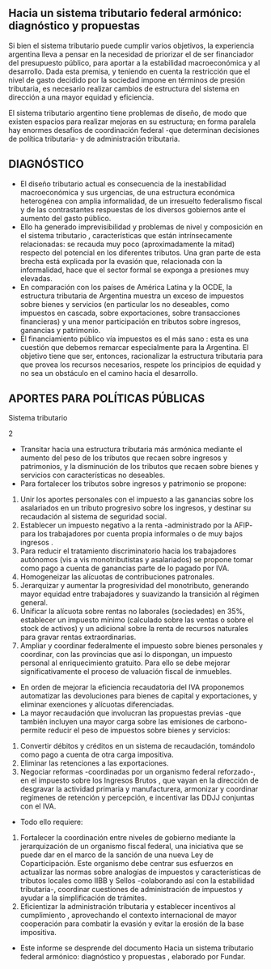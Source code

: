 ## Hacia un sistema tributario federal armónico: diagnóstico y propuestas

<!-- image -->

Si bien el sistema tributario puede cumplir varios objetivos, la experiencia argentina lleva a pensar en la necesidad de priorizar el de ser financiador del presupuesto público, para aportar a la estabilidad macroeconómica y al desarrollo. Dada esta premisa, y teniendo en cuenta la restricción que el nivel de gasto decidido por la sociedad impone en términos de presión tributaria, es necesario realizar cambios de estructura del sistema en dirección a una mayor equidad y eficiencia.

<!-- image -->

El sistema tributario argentino tiene problemas de diseño, de modo que existen espacios para realizar mejoras en su estructura; en forma paralela hay enormes desafíos de coordinación federal -que determinan decisiones de política tributaria- y de administración tributaria.

## DIAGNÓSTICO

- El diseño tributario actual es consecuencia de la inestabilidad macroeconómica y sus urgencias, de una estructura económica heterogénea con amplia informalidad, de un irresuelto federalismo fiscal y de las contrastantes respuestas de los diversos gobiernos ante el aumento del gasto público.
- Ello ha generado imprevisibilidad y problemas de nivel y composición en el sistema tributario , características que están intrínsecamente relacionadas: se recauda muy poco (aproximadamente la mitad) respecto del potencial en los diferentes tributos. Una gran parte de esta brecha está explicada por la evasión que, relacionada con la informalidad, hace que el sector formal se exponga a presiones muy elevadas.
- En comparación con los países de América Latina y la OCDE, la estructura tributaria de Argentina muestra un exceso de impuestos sobre bienes y servicios (en particular los no deseables, como impuestos en cascada, sobre exportaciones, sobre transacciones financieras) y una menor participación en tributos sobre ingresos, ganancias y patrimonio.
- El financiamiento público vía impuestos es el más sano : esta es una cuestión que debemos remarcar especialmente para la Argentina. El objetivo tiene que ser, entonces, racionalizar la estructura tributaria para que provea los recursos necesarios, respete los principios de equidad y no sea un obstáculo en el camino hacia el desarrollo.

## APORTES PARA POLÍTICAS PÚBLICAS

Sistema tributario

2

- Transitar hacia una estructura tributaria más armónica mediante el aumento del peso de los tributos que recaen sobre ingresos y patrimonios, y la disminución de los tributos que recaen sobre bienes y servicios con características no deseables.
- Para fortalecer los tributos sobre ingresos y patrimonio se propone:
1. Unir los aportes personales con el impuesto a las ganancias sobre los asalariados en un tributo progresivo sobre los ingresos, y destinar su recaudación al sistema de seguridad social.
2. Establecer un impuesto negativo a la renta -administrado por la AFIP- para los trabajadores por cuenta propia informales o de muy bajos ingresos .
3. Para reducir el tratamiento discriminatorio hacia los trabajadores autónomos (vis a vis monotributistas y asalariados) se propone tomar como pago a cuenta de ganancias parte de lo pagado por IVA.
4. Homogeneizar las alícuotas de contribuciones patronales.
5. Jerarquizar y aumentar la progresividad del monotributo, generando mayor equidad entre trabajadores y suavizando la transición al régimen general.
6. Unificar la alícuota sobre rentas no laborales (sociedades) en 35%, establecer un impuesto mínimo (calculado sobre las ventas o sobre el stock de activos) y un adicional sobre la renta de recursos naturales para gravar rentas extraordinarias.
7. Ampliar y coordinar federalmente el impuesto sobre bienes personales y coordinar, con las provincias que así lo dispongan, un impuesto personal al enriquecimiento gratuito. Para ello se debe mejorar significativamente el proceso de valuación fiscal de inmuebles.
- En orden de mejorar la eficiencia recaudatoria del IVA proponemos automatizar las devoluciones para bienes de capital y exportaciones, y eliminar exenciones y alícuotas diferenciadas.
- La mayor recaudación que involucran las propuestas previas -que también incluyen una mayor carga sobre las emisiones de carbono- permite reducir el peso de impuestos sobre bienes y servicios:
1. Convertir débitos y créditos en un sistema de recaudación, tomándolo como pago a cuenta de otra carga impositiva.
2. Eliminar las retenciones a las exportaciones.
3. Negociar reformas -coordinadas por un organismo federal reforzado-, en el impuesto sobre los Ingresos Brutos , que vayan en la dirección de desgravar la actividad primaria y manufacturera, armonizar y coordinar regímenes de retención y percepción, e incentivar las DDJJ conjuntas con el IVA.
- Todo ello requiere:
1. Fortalecer la coordinación entre niveles de gobierno mediante la jerarquización de un organismo fiscal federal, una iniciativa que se puede dar en el marco de la sanción de una nueva Ley de Coparticipación. Este organismo debe centrar sus esfuerzos en actualizar las normas sobre analogías de impuestos y características de tributos locales como IIBB y Sellos -colaborando así con la estabilidad tributaria-, coordinar cuestiones de administración de impuestos  y ayudar a la simplificación de trámites.
2. Eficientizar la administración tributaria y establecer incentivos al cumplimiento , aprovechando el contexto internacional de mayor cooperación para combatir la evasión y evitar la erosión de la base impositiva.
- Este informe se desprende del documento Hacia un sistema tributario federal armónico: diagnóstico y propuestas , elaborado por Fundar.

<!-- image -->